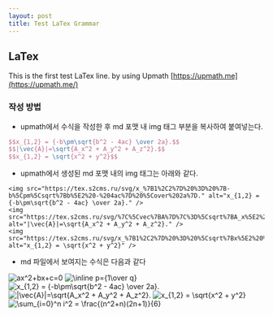 ```yaml
---
layout: post
title: Test LaTex Grammar
--- 
```

## LaTex
This is the first test LaTex line.
by using Upmath [https://upmath.me](https://upmath.me/)
### 작성 방법
* upmath에서 수식을 작성한 후 md 포맷 내 img 태그 부분을 복사하여 붙여넣는다.
~~~latex
$$x_{1,2} = {-b\pm\sqrt{b^2 - 4ac} \over 2a}.$$
$$|\vec{A}|=\sqrt{A_x^2 + A_y^2 + A_z^2}.$$
$$x_{1,2} = \sqrt{x^2 + y^2}$$
~~~
* upmath에서 생성된 md 포맷 내의 img 태그는 아래와 같다.
~~~
<img src="https://tex.s2cms.ru/svg/x_%7B1%2C2%7D%20%3D%20%7B-b%5Cpm%5Csqrt%7Bb%5E2%20-%204ac%7D%20%5Cover%202a%7D." alt="x_{1,2} = {-b\pm\sqrt{b^2 - 4ac} \over 2a}." />
<img src="https://tex.s2cms.ru/svg/%7C%5Cvec%7BA%7D%7C%3D%5Csqrt%7BA_x%5E2%20%2B%20A_y%5E2%20%2B%20A_z%5E2%7D." alt="|\vec{A}|=\sqrt{A_x^2 + A_y^2 + A_z^2}." />
<img src="https://tex.s2cms.ru/svg/x_%7B1%2C2%7D%20%3D%20%5Csqrt%7Bx%5E2%20%2B%20y%5E2%7D" alt="x_{1,2} = \sqrt{x^2 + y^2}" />
~~~
* md 파일에서 보여지는 수식은 다음과 같다

<img src="https://tex.s2cms.ru/svg/ax%5E2%2Bbx%2Bc%3D0" alt="ax^2+bx+c=0" />

<img src="https://tex.s2cms.ru/svg/%5Cinline%20p%3D%7B1%5Cover%20q%7D" alt="\inline p={1\over q}" />

<img src="https://tex.s2cms.ru/svg/x_%7B1%2C2%7D%20%3D%20%7B-b%5Cpm%5Csqrt%7Bb%5E2%20-%204ac%7D%20%5Cover%202a%7D." alt="x_{1,2} = {-b\pm\sqrt{b^2 - 4ac} \over 2a}." />

<img src="https://tex.s2cms.ru/svg/%7C%5Cvec%7BA%7D%7C%3D%5Csqrt%7BA_x%5E2%20%2B%20A_y%5E2%20%2B%20A_z%5E2%7D." alt="|\vec{A}|=\sqrt{A_x^2 + A_y^2 + A_z^2}." />

<img src="https://tex.s2cms.ru/svg/x_%7B1%2C2%7D%20%3D%20%5Csqrt%7Bx%5E2%20%2B%20y%5E2%7D" alt="x_{1,2} = \sqrt{x^2 + y^2}" />

<img src="https://tex.s2cms.ru/svg/%5Csum_%7Bi%3D0%7D%5En%20i%5E2%20%3D%20%5Cfrac%7B(n%5E2%2Bn)(2n%2B1)%7D%7B6%7D" alt="\sum_{i=0}^n i^2 = \frac{(n^2+n)(2n+1)}{6}" />

